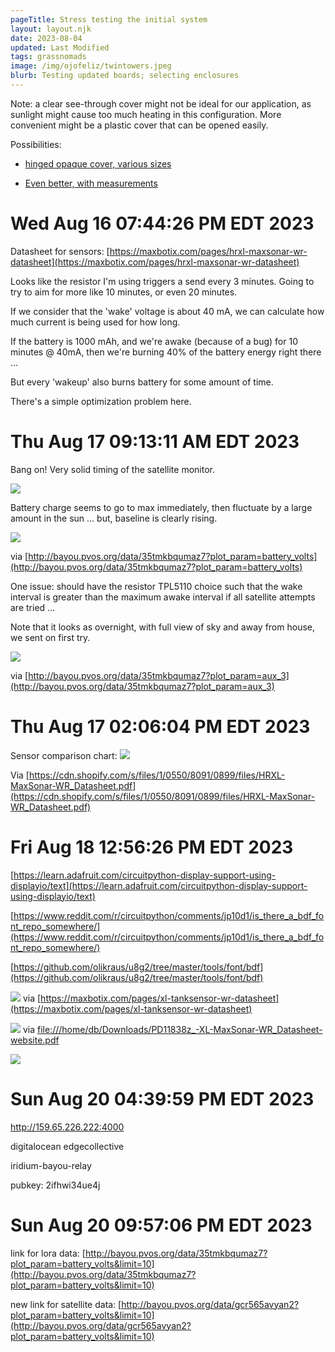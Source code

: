 ```yaml
---
pageTitle: Stress testing the initial system
layout: layout.njk
date: 2023-08-04
updated: Last Modified 
tags: grassnomads 
image: /img/ojofeliz/twintowers.jpeg
blurb: Testing updated boards; selecting enclosures 
---
```


Note:  a clear see-through cover might not be ideal for our application, as sunlight might cause too much heating in this configuration.  More convenient might be a plastic cover that can be opened easily.  

Possibilities:

- [hinged opaque cover, various sizes](https://www.amazon.com/dp/B09YXJK1SC/ref=sspa_dk_detail_0?pd_rd_i=B09YXJK1SC&pd_rd_w=upZm5&content-id=amzn1.sym.0d1092dc-81bb-493f-8769-d5c802257e94&pf_rd_p=0d1092dc-81bb-493f-8769-d5c802257e94&pf_rd_r=BNQ9NF9FMKMHYYE5QBDW&pd_rd_wg=j6fgn&pd_rd_r=f08aab85-1e58-4045-a781-4c709edf396a&s=industrial&sp_csd=d2lkZ2V0TmFtZT1zcF9kZXRhaWwy&th=1)

- [Even better, with measurements](https://www.amazon.com/Gratury-Stainless-Waterproof-Electrical-290%C3%97190%C3%97140mm/dp/B08282SQPT/ref=sw_ttl_d_sspa_dk_huc_pt_expsub_0?_encoding=UTF8&pd_rd_i=B08282SQPT&pd_rd_w=sfD9l&content-id=amzn1.sym.421156cc-ae17-4608-955b-a8d126cb098e&pf_rd_p=421156cc-ae17-4608-955b-a8d126cb098e&pf_rd_r=C4S9D7505SZCVE3Y9CMQ&pd_rd_wg=dMIio&pd_rd_r=5cbf36fb-8a08-4908-9baa-016075d3ca7d) 

# Wed Aug 16 07:44:26 PM EDT 2023

Datasheet for sensors: [https://maxbotix.com/pages/hrxl-maxsonar-wr-datasheet](https://maxbotix.com/pages/hrxl-maxsonar-wr-datasheet)

Looks like the resistor I'm using triggers a send every 3 minutes.  Going to try to aim for more like 10 minutes, or even 20 minutes. 

If we consider that the 'wake' voltage is about 40 mA, we can calculate how much current is being used for how long.

If the battery is 1000 mAh, and we're awake (because of a bug) for 10 minutes @ 40mA, then we're burning 40% of the battery energy right there ...

But every 'wakeup' also burns battery for some amount of time. 

There's a simple optimization problem here.  

# Thu Aug 17 09:13:11 AM EDT 2023

Bang on! Very solid timing of the satellite monitor.

![](/img/ojofeliz/sat_messages_ontime.png)

Battery charge seems to go to max immediately, then fluctuate by a large amount in the sun ... but, baseline is clearly rising. 
 
![](/img/ojofeliz/solar_charging.png)

via [http://bayou.pvos.org/data/35tmkbqumaz7?plot_param=battery_volts](http://bayou.pvos.org/data/35tmkbqumaz7?plot_param=battery_volts)

One issue: should have the resistor TPL5110 choice such that the wake interval is greater than the maximum awake interval if all satellite attempts are tried ... 

Note that it looks as overnight, with full view of sky and away from house, we sent on first try.

![](/img/ojofeliz/attempt_count.png)

via [http://bayou.pvos.org/data/35tmkbqumaz7?plot_param=aux_3](http://bayou.pvos.org/data/35tmkbqumaz7?plot_param=aux_3)


# Thu Aug 17 02:06:04 PM EDT 2023

Sensor comparison chart: ![](/img/ojofeliz/maxbotix_comparison.png)

Via [https://cdn.shopify.com/s/files/1/0550/8091/0899/files/HRXL-MaxSonar-WR_Datasheet.pdf](https://cdn.shopify.com/s/files/1/0550/8091/0899/files/HRXL-MaxSonar-WR_Datasheet.pdf)


# Fri Aug 18 12:56:26 PM EDT 2023

[https://learn.adafruit.com/circuitpython-display-support-using-displayio/text](https://learn.adafruit.com/circuitpython-display-support-using-displayio/text)

[https://www.reddit.com/r/circuitpython/comments/jp10d1/is_there_a_bdf_font_repo_somewhere/](https://www.reddit.com/r/circuitpython/comments/jp10d1/is_there_a_bdf_font_repo_somewhere/)

[https://github.com/olikraus/u8g2/tree/master/tools/font/bdf](https://github.com/olikraus/u8g2/tree/master/tools/font/bdf)

![](/img/ojofeliz/sensor_options.png) via [https://maxbotix.com/pages/xl-tanksensor-wr-datasheet](https://maxbotix.com/pages/xl-tanksensor-wr-datasheet)

![](/img/ojofeliz/package_types.png) via [file:///home/db/Downloads/PD11838z_-XL-MaxSonar-WR_Datasheet-website.pdf](file:///home/db/Downloads/PD11838z_-XL-MaxSonar-WR_Datasheet-website.pdf)

![](/img/ojofeliz/power_quick.png)


# Sun Aug 20 04:39:59 PM EDT 2023

http://159.65.226.222:4000

digitalocean
edgecollective

iridium-bayou-relay

pubkey: 2ifhwi34ue4j


# Sun Aug 20 09:57:06 PM EDT 2023

link for lora data: 
[http://bayou.pvos.org/data/35tmkbqumaz7?plot_param=battery_volts&limit=10](http://bayou.pvos.org/data/35tmkbqumaz7?plot_param=battery_volts&limit=10)

new link for satellite data:
[http://bayou.pvos.org/data/gcr565avyan2?plot_param=battery_volts&limit=10](http://bayou.pvos.org/data/gcr565avyan2?plot_param=battery_volts&limit=10)


